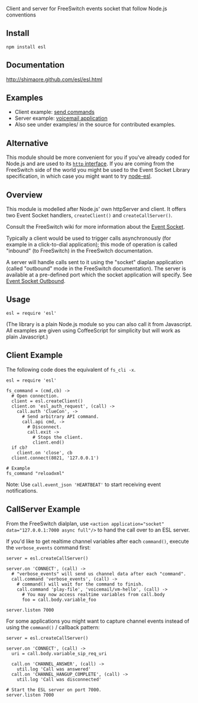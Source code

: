Client and server for FreeSwitch events socket that follow Node.js conventions

Install
-------

    npm install esl

Documentation
-------------

  http://shimaore.github.com/esl/esl.html

Examples
--------

* Client example: [send commands](https://github.com/shimaore/ccnq3/blob/master/applications/freeswitch/agents/freeswitch.coffee)
* Server example: [voicemail application](https://github.com/shimaore/ccnq3/tree/master/applications/voicemail/node/)
* Also see under examples/ in the source for contributed examples.

Alternative
-----------

This module should be more convenient for you if you've already coded for Node.js and are used to its [`http` interface](http://nodejs.org/api/http.html).
If you are coming from the FreeSwitch side of the world you might be used to the Event Socket Library specification, in which case you might want to try [node-esl](https://github.com/englercj/node-esl).

Overview
--------

This module is modelled after Node.js' own httpServer and client.
It offers two Event Socket handlers, `createClient()` and `createCallServer()`.

Consult the FreeSwitch wiki for more information about the [Event Socket](http://wiki.freeswitch.org/wiki/Event_Socket).

Typically a client would be used to trigger calls asynchronously (for example in a click-to-dial application); this mode of operation is called "inbound" (to FreeSwitch) in the FreeSwitch documentation.

A server will handle calls sent to it using the "socket" diaplan application (called "outbound" mode in the FreeSwitch documentation).  The server is available at a pre-defined port which the socket application will specify. See [Event Socket Outbound](http://wiki.freeswitch.org/wiki/Event_Socket_Outbound).

Usage
-----

    esl = require 'esl'

(The library is a plain Node.js module so you can also call it from Javascript. All examples are given using CoffeeScript for simplicity but will work as plain Javascript.)

Client Example
--------------

The following code does the equivalent of `fs_cli -x`.

    esl = require 'esl'

    fs_command = (cmd,cb) ->
      # Open connection.
      client = esl.createClient()
      client.on 'esl_auth_request', (call) ->
        call.auth 'ClueCon', ->
          # Send arbitrary API command.
          call.api cmd, ->
            # Disconnect.
            call.exit ->
              # Stops the client.
              client.end()
      if cb?
        client.on 'close', cb
      client.connect(8021, '127.0.0.1')

    # Example
    fs_command "reloadxml"

Note: Use `call.event_json 'HEARTBEAT'` to start receiving event notifications.

CallServer Example
------------------

From the FreeSwitch dialplan, use `<action application="socket" data="127.0.0.1:7000 async full"/>` to hand the call over to an ESL server.

If you'd like to get realtime channel variables after each `command()`, execute the `verbose_events` command first:

    server = esl.createCallServer()

    server.on 'CONNECT', (call) ->
      # "verbose_events" will send us channel data after each "command".
      call.command 'verbose_events', (call) ->
        # command() will wait for the command to finish.
        call.command 'play-file', 'voicemail/vm-hello', (call) ->
          # You may now access realtime variables from call.body
          foo = call.body.variable_foo

    server.listen 7000

For some applications you might want to capture channel events instead of using the `command()` / callback pattern:

    server = esl.createCallServer()

    server.on 'CONNECT', (call) ->
      uri = call.body.variable_sip_req_uri

      call.on 'CHANNEL_ANSWER', (call) ->
        util.log 'Call was answered'
      call.on 'CHANNEL_HANGUP_COMPLETE', (call) ->
        util.log 'Call was disconnected'

    # Start the ESL server on port 7000.
    server.listen 7000
